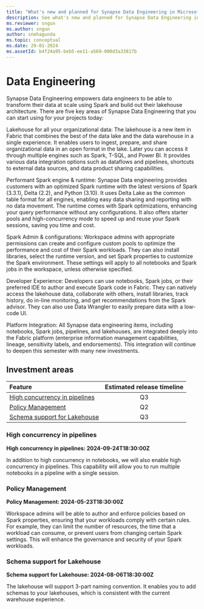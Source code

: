 ```yaml
---
title: "What's new and planned for Synapse Data Engineering in Microsoft Fabric"
description: See what's new and planned for Synapse Data Engineering in Microsoft Fabric. Fabric Data Engineering release plans or roadmap.
ms.reviewer: sngun
ms.author: sngun
author: snehagunda
ms.topic: conceptual
ms.date: 29-01-2024 
ms.assetId: b4f24a95-beb5-ee11-a569-000d3a33817b
---
```

# Data Engineering

Synapse Data Engineering empowers data engineers to be able to transform their data at scale using Spark and build out their lakehouse architecture. There are five key areas of Synapse Data Engineering that you can start using for your projects today:

Lakehouse for all your organizational data: The lakehouse is a new item in Fabric that combines the best of the data lake and the data warehouse in a single experience. It enables users to ingest, prepare, and share organizational data in an open format in the lake. Later you can access it through multiple engines such as Spark, T-SQL, and Power BI. It provides various data integration options such as dataflows and pipelines, shortcuts to external data sources, and data product sharing capabilities.

Performant Spark engine & runtime: Synapse Data engineering provides customers with an optimized Spark runtime with the latest versions of Spark (3.3.1), Delta (2.2), and Python (3.10). It uses Delta Lake as the common table format for all engines, enabling easy data sharing and reporting with no data movement. The runtime comes with Spark optimizations, enhancing your query performance without any configurations. It also offers starter pools and high-concurrency mode to speed up and reuse your Spark sessions, saving you time and cost.

Spark Admin & configurations: Workspace admins with appropriate permissions can create and configure custom pools to optimize the performance and cost of their Spark workloads. They can also install libraries, select the runtime version, and set Spark properties to customize the Spark environment. These settings will apply to all notebooks and Spark jobs in the workspace, unless otherwise specified.

Developer Experience: Developers can use notebooks, Spark jobs, or their preferred IDE to author and execute Spark code in Fabric. They can natively access the lakehouse data, collaborate with others, install libraries, track history, do in-line monitoring, and get recommendations from the Spark advisor. They can also use Data Wrangler to easily prepare data with a low-code UI.

Platform Integration: All Synapse data engineering items, including notebooks, Spark jobs, pipelines, and lakehouses, are integrated deeply into the Fabric platform (enterprise information management capabilities, lineage, sensitivity labels, and endorsements). This integration will continue to deepen this semester with many new investments.
## Investment areas

|     **Feature**      | **Estimated release timeline** |  
|:-------------------| :------------------------------:|
|[High concurrency in pipelines](#High-concurrency)|Q3|
|[Policy Management](#Policy-Management)|Q2|
|[Schema support for Lakehouse](#Schema-support)|Q3|


### <a name="High-concurrency"></a>High concurrency in pipelines
**High concurrency in pipelines:  2024-09-24T18:30:00Z**

In addition to high concurrency in notebooks, we will also enable high
concurrency in pipelines. This capability will allow you to run multiple
notebooks in a pipeline with a single session.



### <a name="Policy-Management"></a>Policy Management
**Policy Management:  2024-05-23T18:30:00Z**

Workspace admins will be able to author and enforce policies based on Spark
properties, ensuring that your workloads comply with certain rules. For example,
they can limit the number of resources, the time that a workload can consume, or
prevent users from changing certain Spark settings. This will enhance the
governance and security of your Spark workloads.



### <a name="Schema-support"></a>Schema support for Lakehouse
**Schema support for Lakehouse:  2024-08-06T18:30:00Z**

The lakehouse will support 3-part naming convention. It enables you to add
schemas to your lakehouses, which is consistent with the current warehouse
experience.


